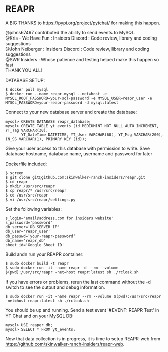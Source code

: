 # REAPR

A BIG THANKS to https://pypi.org/project/pytchat/ for making this happen.

@johns67467 contributed the ability to send events to MySQL.<br>
@Kris - We Have Fun : Insiders Discord : Code review, library and coding suggestions<br>
@John Neiberger : Insiders Discord : Code review, library and coding suggestions<br>
@SWR Insiders : Whose patience and testing helped make this happen so fast<br>
THANK YOU ALL!

DATABASE SETUP:
```
$ docker pull mysql
$ docker run --name reapr-mysql --net=host -e MYSQL_ROOT_PASSWORD=your-sql-password -e MYSQL_USER=reapr_user -e MYSQL_PASSWORD=your-reapr-password -d mysql:latest
```
Connect to your new database server and create the database:
```
mysql> CREATE DATABASE reapr_database;
mysql> CREATE TABLE yt_events (id MEDIUMINT NOT NULL AUTO_INCREMENT, YT_Tag VARCHAR(30),
       YT_DateTime DATETIME, YT_User VARCHAR(60), YT_Msg VARCHAR(200), IN_SS VARCHAR(1), PRIMARY KEY (id));
```
Give your user access to this database with permission to write.
Save database hostname, database name, username and password for later

Dockerfile included:
```
$ screen
$ git clone git@github.com:skinwalker-ranch-insiders/reapr.git
$ cd reapr
$ mkdir /usr/src/reapr
$ cp reapr/* /usr/src/reapr
$ cd /usr/src/reapr
$ vi /usr/src/reapr/settings.py
```

Set the following variables:
```
s_login='email@address.com for insiders website'
s_password='password'
db_server='DB_SERVER_IP'
db_user='reapr_user'
db_passwd='your-reapr-password'
db_name='reapr_db'
sheet_id='Google Sheet ID'
```
Build andn run your REAPR container:
```
$ sudo docker build -t reapr
$ sudo docker run -it -name reapr -d --rm --volume $(pwd):/usr/src/reapr -net=host reapr:latest sh ./rcloak.sh
```
If you have errors or problems, rerun the last command without the -d switch to see the output and debug information.
```
$ sudo docker run -it -name reapr --rm --volume $(pwd):/usr/src/reapr -net=host reapr:latest sh ./rcloak.sh
```
You should be up and running. Send a test event '#EVENT: REAPR Test' in YT Chat and on your MySQL DB:
```
mysql> USE reaper_db;
mysql> SELECT * FROM yt_events;
```
Now that data collection is in progress, it is time to setup REAPR-web from https://github.com/skinwalker-ranch-insiders/reapr-web.
